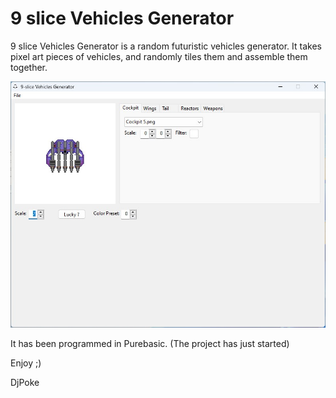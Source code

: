 # 9 slice Vehicles Generator
9 slice Vehicles Generator is a random futuristic vehicles generator.
It takes pixel art pieces of vehicles, and randomly tiles them and assemble them together.

![screenshot](/screenshot.jpg?raw=true "Screenshot")

It has been programmed in Purebasic.
(The project has just started)


Enjoy ;)

DjPoke
